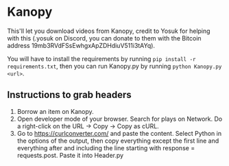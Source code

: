 # Kanopy

This'll let you download videos from Kanopy, credit to Yosuk for helping with this (.yosuk on Discord, you can donate to them with the Bitcoin address 19mb3RVdFSsEwhgxApZDHdiuV511i3tAYq).

You will have to install the requirements by running `pip install -r requirements.txt`, then you can run Kanopy.py by running `python Kanopy.py <url>`.

## Instructions to grab headers

1. Borrow an item on Kanopy.
2. Open developer mode of your browser. Search for plays on Network. Do a right-click on the URL -> Copy -> Copy as cURL.
3. Go to https://curlconverter.com/ and paste the content. Select Python in the options of the output, then copy everything except the first line and everything after and including the line starting with response = requests.post. Paste it into Header.py